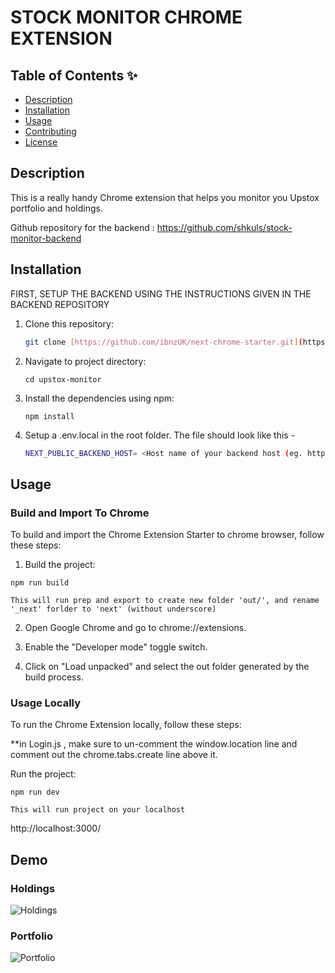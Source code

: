 #   STOCK MONITOR CHROME EXTENSION

## Table of Contents ✨  

- [Description](#description)
- [Installation](#installation)
- [Usage](#usage)
- [Contributing](#contributing)
- [License](#license)

## Description

This is a really handy Chrome extension that helps you monitor you Upstox portfolio and holdings.

Github repository for the backend : https://github.com/shkuls/stock-monitor-backend

## Installation

FIRST, SETUP THE BACKEND USING THE INSTRUCTIONS GIVEN IN THE BACKEND REPOSITORY

1. Clone this repository: 

   ```bash
   git clone [https://github.com/ibnzUK/next-chrome-starter.git](https://github.com/shkuls/upstox-monitor.git)
   ```
2. Navigate to project directory: 

   ```
   cd upstox-monitor
   ```
4. Install the dependencies using npm: 
   ```
   npm install
   ```

5. Setup a .env.local in the root folder. The file should look like this -
   ```bash
   NEXT_PUBLIC_BACKEND_HOST= <Host name of your backend host (eg. http://localhost:3000/ or https://stock-monitor-backend-theta.vercel.app)> 
   ```


## Usage

### Build and Import To Chrome 
To build and import the Chrome Extension Starter to chrome browser, follow these steps:

1. Build the project:

```
npm run build
```
`This will run prep and export to create new folder 'out/', and rename '_next' forlder to 'next' (without underscore)`

2. Open Google Chrome and go to chrome://extensions.

3. Enable the "Developer mode" toggle switch.

4. Click on "Load unpacked" and select the out folder generated by the build process.

### Usage Locally 
To run the Chrome Extension locally, follow these steps:

**in Login.js , make sure to un-comment the window.location line and comment out the chrome.tabs.create line above it.

Run the project:
```
npm run dev
```
`This will run project on your localhost`

 http://localhost:3000/




## Demo

### Holdings

![Holdings](https://i.imgur.com/SZ0X2r0.png "Holding Image")
### Portfolio

![Portfolio](https://i.imgur.com/BeF4Vnc.png "Portfolio Image")

